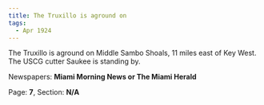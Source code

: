 ```yaml
---  
title: The Truxillo is aground on  
tags:  
  - Apr 1924  
---  
```

  
The Truxillo is aground on Middle Sambo Shoals, 11 miles east of Key West. The USCG cutter Saukee is standing by.  
  
Newspapers: **Miami Morning News or The Miami Herald**  
  
Page: **7**, Section: **N/A** 
